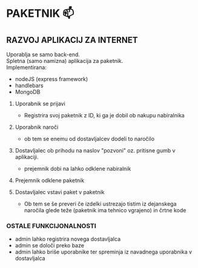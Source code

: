 # PAKETNIK :mailbox:
## RAZVOJ APLIKACIJ ZA INTERNET
Uporablja se samo back-end. <br>
Spletna (samo namizna) aplikacija za paketnik. <br>
Implementirana: 
  - nodeJS (express framework)
  - handlebars
  - MongoDB
      
1. Uporabnik se prijavi
   - Registrira svoj paketnik z ID, ki ga je dobil ob nakupu nabiralnika
  
2. Uporabnik naroči
   - ob tem se enemu od dostavljalcev dodeli to naročilo
  
3. Dostavljalec ob prihodu na naslov "pozvoni" oz. pritisne gumb v aplikaciji.
   - prejemnik dobi na lahko odklene nabiralnik
  
4. Prejemnik odklene paketnik

5. Dostavljalec vstavi paket v paketnik
   - Ob tem se še preveri če izdelki ustrezajo tistim iz dejanskega naročila glede teže (paketnik ima tehnico vgrajeno) in črtne kode
  
### OSTALE FUNKCIJONALNOSTI
  - admin lahko registrira novega dostavljalca
  - admin se določi preko baze
  - admin lahko briše uporabnike ter spreminja iz navadnega uporabnika v dostavljalca
